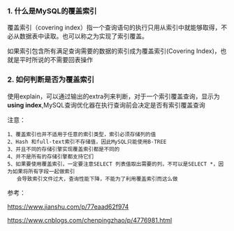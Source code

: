 ### 1. 什么是MySQL的覆盖索引

覆盖索引（covering index）指一个查询语句的执行只用从索引中就能够取得，不必从数据表中读取。也可以称之为实现了索引覆盖。

如果索引包含所有满足查询需要的数据的索引成为覆盖索引(Covering Index)，也就是平时所说的不需要回表操作

### 2. 如何判断是否为覆盖索引

使用explain，可以通过输出的extra列来判断，对于一个索引覆盖查询，显示为**using index**,MySQL查询优化器在执行查询前会决定是否有索引覆盖查询

注意：

```
1、覆盖索引也并不适用于任意的索引类型，索引必须存储列的值
2、Hash 和full-text索引不存储值，因此MySQL只能使用B-TREE
3、并且不同的存储引擎实现覆盖索引都是不同的
4、并不是所有的存储引擎都支持它们
5、如果要使用覆盖索引，一定要注意SELECT 列表值取出需要的列，不可以是SELECT *，因为如果将所有字段一起做索引
   会导致索引文件过大，查询性能下降，不能为了利用覆盖索引而这么做
```





参考：

https://www.jianshu.com/p/77eaad62f974

https://www.cnblogs.com/chenpingzhao/p/4776981.html